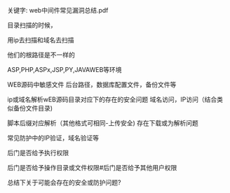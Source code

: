 关键字: web中间件常见漏洞总结.pdf

目录扫描的时候，

用ip去扫描和域名去扫描

他们的根路径是不一样的



ASP,PHP,ASPx,JSP,PY,JAVAWEB等环境

WEB源码中敏感文件
后台路径，数据库配置文件，备份文件等

ip或域名解析wEB源码目录对应下的存在的安全问题
域名访问，IP访问（结合类似备份文件目录)

脚本后缀对应解析（其他格式可相同-上传安全)
存在下载或为解析问题

常见防护中的IP验证，域名验证等

后门是否给予执行权限

后门是否给予操作目录或文件权限#后门是否给予其他用户权限

总结下关于可能会存在的安全或防护问题?